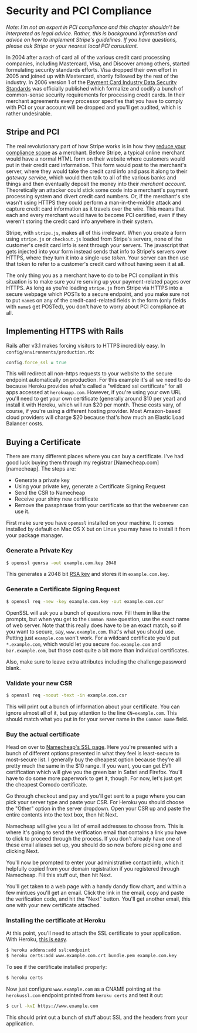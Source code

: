 # Security and PCI Compliance

[pci]: https://www.pcisecuritystandards.org
[stripe_pci]: https://stripe.com/help/security
[rsa]: http://en.wikipedia.org/wiki/RSA_(algorithm)
[namecheap_ssl]: http://www.namecheap.com/ssl-certificates.aspx
[heroku_ssl]: https://devcenter.heroku.com/articles/ssl-endpoint

*Note: I'm not an expert in PCI compliance and this chapter shouldn't be interpreted as legal advice. Rather, this is background information and advice on how to implement Stripe's guidelines. If you have questions, please ask Stripe or your nearest local PCI consultant.*

In 2004 after a rash of card all of the various credit card processing companies, including Mastercard, Visa, and Discover among others, started formulating security standards efforts. Visa dropped their own effort in 2005 and joined up with Mastercard, shortly followed by the rest of the industry. In 2006 version 1 of the [Payment Card Industry Data Security Standards][pci] was officially published which formalize and codify a bunch of common-sense security requirements for processing credit cards. In their merchant agreements every processor specifies that you have to comply with PCI or your account will be dropped and you'll get audited, which is rather undesirable.

## Stripe and PCI

The real revolutionary part of how Stripe works is in how they [reduce your compliance scope][stripe_pci] as a merchant. Before Stripe, a typical online merchant would have a normal HTML form on their website where customers would put in their credit card information. This form would post to the merchant's server, where they would take the credit card info and pass it along to their *gateway service*, which would then talk to all of the various banks and things and then eventually deposit the money into their *merchant account*.  Theoretically an attacker could stick some code into a merchant's payment processing system and divert credit card numbers. Or, if the merchant's site wasn't using HTTPS they could perform a man-in-the-middle attack and capture credit card information as it travels over the wire. This means that each and every merchant would have to become PCI certified, even if they weren't storing the credit card info anywhere in their system.

Stripe, with `stripe.js`, makes all of this irrelevant. When you create a form using `stripe.js` or `checkout.js` loaded from Stripe's servers, none of the customer's credit card info is sent through your servers. The javascript that gets injected into your form instead sends that info to Stripe's servers over HTTPS, where they turn it into a single-use *token*. Your server can then use that token to refer to a customer's credit card without having seen it at all.

The only thing you as a merchant have to do to be PCI compliant in this situation is to make sure you're serving up your payment-related pages over HTTPS. As long as you're loading `stripe.js` from Stripe via HTTPS into a secure webpage which POSTs to a secure endpoint, and you make sure not to put `name`s on any of the credit-card-related fields in the form (only fields with `name`s get POSTed), you don't have to worry about PCI compliance at all.

## Implementing HTTPS with Rails

Rails after v3.1 makes forcing visitors to HTTPS incredibly easy. In `config/environments/production.rb`:

```ruby
config.force_ssl = true
```

This will redirect all non-https requests to your website to the secure endpoint automatically on production. For this example it's all we need to do because Heroku provides what's called a "wildcard ssl certificate" for all apps accessed at `herokuapp.com`. However, if you're using your own URL you'll need to get your own certificate (generally around $10 per year) and install it with Heroku, which will run $20 per month. These costs vary, of course, if you're using a different hosting provider. Most Amazon-based cloud providers will charge $20 because that's how much an Elastic Load Balancer costs.

## Buying a Certificate

There are many different places where you can buy a certificate. I've had good luck buying them through my registrar [Namecheap.com][namecheap]. The steps are:

* Generate a private key
* Using your private key, generate a Certificate Signing Request
* Send the CSR to Namecheap
* Receive your shiny new certificate
* Remove the passphrase from your certificate so that the webserver can use it.

First make sure you have `openssl` installed on your machine. It comes installed by default on Mac OS X but on Linux you may have to install it from your package manager.

### Generate a Private Key

```bash
$ openssl genrsa -out example.com.key 2048
```

This generates a 2048 bit [RSA key][rsa] and stores it in `example.com.key`.

### Generate a Certificate Signing Request

```bash
$ openssl req -new -key example.com.key -out example.com.csr
```

OpenSSL will ask you a bunch of questions now. Fill them in like the prompts, but when you get to the `Common Name` question, use the exact name of web server. Note that this really does have to be an exact match, so if you want to secure, say, `www.example.com`. that's what you should use. Putting just `example.com` won't work. For a wildcard certificate you'd put `*.example.com`, which would let you secure `foo.example.com` and `bar.example.com`, but those cost quite a bit more than individual certificates.

Also, make sure to leave extra attributes including the challenge password blank.

### Validate your new CSR

```bash
$ openssl req -noout -text -in example.com.csr
```

This will print out a bunch of information about your certificate. You can ignore almost all of it, but pay attention to the line `CN=example.com`. This should match what you put in for your server name in the `Common Name` field.

### Buy the actual certificate

Head on over to [Namecheap's SSL page][namecheap_ssl]. Here you're presented with a bunch of different options presented in what they feel is least-secure to most-secure list. I generally buy the cheapest option because they're all pretty much the same in the $10 range. If you want, you can get EV1 certification which will give you the green bar in Safari and Firefox. You'll have to do some more paperwork to get it, though. For now, let's just get the cheapest Comodo certificate.

Go through checkout and pay and you'll get sent to a page where you can pick your server type and paste your CSR. For Heroku you should choose the "Other" option in the server dropdown. Open your CSR up and paste the entire contents into the text box, then hit Next.

Namecheap will give you a list of email addresses to choose from. This is where it's going to send the verification email that contains a link you have to click to proceed through the process. If you don't already have one of these email aliases set up, you should do so now before picking one and clicking Next.

You'll now be prompted to enter your administrative contact info, which it helpfully copied from your domain registration if you registered through Namecheap. Fill this stuff out, then hit Next.

You'll get taken to a web page with a handy dandy flow chart, and within a few mintues you'll get an email. Click the link in the email, copy and paste the verification code, and hit the "Next" button. You'll get another email, this one with your new certificate attached.

### Installing the certificate at Heroku

At this point, you'll need to attach the SSL certificate to your application. With Heroku, [this is easy][heroku_ssl].

```bash
$ heroku addons:add ssl:endpoint
$ heroku certs:add www.example.com.crt bundle.pem example.com.key
```

To see if the certificate installed properly:

```bash
$ heroku certs
```

Now just configure `www.example.com` as a CNAME pointing at the `herokussl.com` endpoint printed from `heroku certs` and test it out:

```bash
$ curl -kvI https://www.example.com
```

This should print out a bunch of stuff about SSL and the headers from your application.


